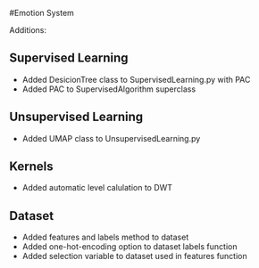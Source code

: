#Emotion System

Additions:

## Supervised Learning
- Added DesicionTree class to SupervisedLearning.py with PAC
- Added PAC to SupervisedAlgorithm superclass

## Unsupervised Learning
- Added UMAP class to UnsupervisedLearning.py

## Kernels
- Added automatic level calulation to DWT

## Dataset
- Added features and labels method to dataset
- Added one-hot-encoding option to dataset labels function
- Added selection variable to dataset used in features function
